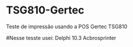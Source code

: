 # TSG810-Gertec
Teste de impressão usando a POS Gertec TSG810

#Nesse tesste usei:
Delphi 10.3
Acbrosprinter
